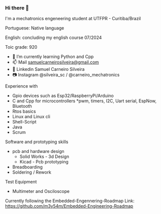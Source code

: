 ### Hi there 👋

I'm a mechatronics engeneering student at UTFPR - Curitiba/Brazil

Portuguese: Native language

English: concluding my english course 07/2024

Toic grade: 920

- 🌱 I’m currently learning Python and Cpp
- 📫 Mail samuelcarneirosilveira@gmail.com 
- 🔗 Linkedin Samuel Carneiro Silveira
- 📷 Instagram @silveira_sc / @carneiro_mechatronics  

Experience with
* Gpio devices such as Esp32/RaspberryPi/Arduino
* C and Cpp for microcontrollers
   *pwm, timers, I2C, Uart serial, EspNow, Bluetooth
* Rtos basics
* Linux and Linux cli
* Shell-Script
* Java
* Scrum

Software and prototyping skills
* pcb and hardware design 
   * Solid Works - 3d Design
   * Kicad - Pcb prototyping
* Breadboarding
* Soldering / Rework

Test Equipment
* Multimeter and Osciloscope

Currently following the Embedded-Engennering-Roadmap
Link: https://github.com/m3y54m/Embedded-Engineering-Roadmap

